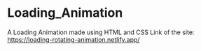 # Loading_Animation
A Loading Animation made using HTML and CSS
Link of the site:
https://loading-rotating-animation.netlify.app/
